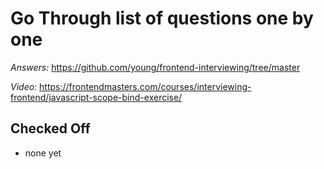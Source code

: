 # Go Through list of questions one by one

_Answers:_ https://github.com/young/frontend-interviewing/tree/master

_Video:_ https://frontendmasters.com/courses/interviewing-frontend/javascript-scope-bind-exercise/

## Checked Off

- none yet
